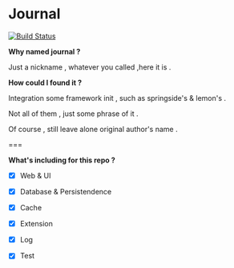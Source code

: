 Journal
==
[![Build Status](https://travis-ci.org/oakhole/journal.svg?branch=master)](https://travis-ci.org/oakhole/journal)

**Why named journal ?**

Just a nickname , whatever you called ,here it is .


**How could I found it ?**

Integration some framework init , such as springside's & lemon's .

Not all of them , just some phrase of it .

Of course , still leave alone original author's name .

===

**What's including for this repo ?**

- [x] Web & UI

- [x] Database & Persistendence

- [x] Cache

- [x] Extension

- [x] Log

- [x] Test

